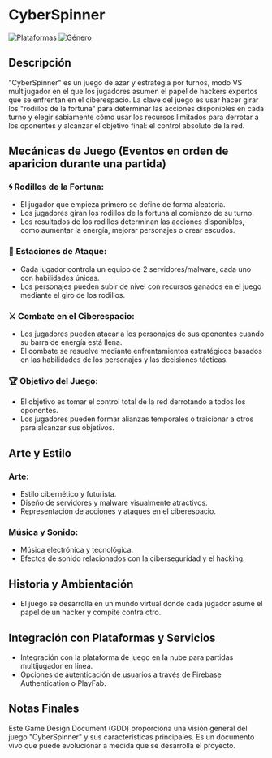 # CyberSpinner

[![Plataformas](https://img.shields.io/badge/Plataformas-PC-blue)](https://todo.cs.dev.spinner.com)
[![Género](https://img.shields.io/badge/G%C3%A9nero-Azar-y-Estrategia%20por%20turnos%2C%20Hacking%2C%20Ciberseguridad-green)](https://todo.cs.dev.spinner.com)

## Descripción

"CyberSpinner" es un juego de azar y estrategia por turnos, modo VS multijugador en el que los jugadores asumen el papel de hackers expertos que se enfrentan en el ciberespacio. La clave del juego es usar hacer girar los "rodillos de la fortuna" para determinar las acciones disponibles en cada turno y elegir sabiamente cómo usar los recursos limitados para derrotar a los oponentes y alcanzar el objetivo final: el control absoluto de la red.

## Mecánicas de Juego (Eventos en orden de aparicion durante una partida)

### 🌀 Rodillos de la Fortuna:
- El jugador que empieza primero se define de forma aleatoria.
- Los jugadores giran los rodillos de la fortuna al comienzo de su turno.
- Los resultados de los rodillos determinan las acciones disponibles, como aumentar la energía, mejorar personajes o crear escudos. 

### 🤖 Estaciones de Ataque:
- Cada jugador controla un equipo de 2 servidores/malware, cada uno con habilidades únicas.
- Los personajes pueden subir de nivel con recursos ganados en el juego mediante el giro de los rodillos.

### ⚔️ Combate en el Ciberespacio:
- Los jugadores pueden atacar a los personajes de sus oponentes cuando su barra de energía está llena.
- El combate se resuelve mediante enfrentamientos estratégicos basados en las habilidades de los personajes y las decisiones tácticas.

### 🏆 Objetivo del Juego:
- El objetivo es tomar el control total de la red derrotando a todos los oponentes.
- Los jugadores pueden formar alianzas temporales o traicionar a otros para alcanzar sus objetivos.

## Arte y Estilo

### Arte:
- Estilo cibernético y futurista.
- Diseño de servidores y malware visualmente atractivos.
- Representación de acciones y ataques en el ciberespacio.

### Música y Sonido:
- Música electrónica y tecnológica.
- Efectos de sonido relacionados con la ciberseguridad y el hacking.


## Historia y Ambientación

- El juego se desarrolla en un mundo virtual donde cada jugador asume el papel de un hacker y compite contra otro.

## Integración con Plataformas y Servicios

- Integración con la plataforma de juego en la nube para partidas multijugador en línea.
- Opciones de autenticación de usuarios a través de Firebase Authentication o PlayFab.


## Notas Finales

Este Game Design Document (GDD) proporciona una visión general del juego "CyberSpinner" y sus características principales. Es un documento vivo que puede evolucionar a medida que se desarrolla el proyecto.